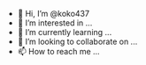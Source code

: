 - 👋 Hi, I’m @koko437
- 👀 I’m interested in ...
- 🌱 I’m currently learning ...
- 💞️ I’m looking to collaborate on ...
- 📫 How to reach me ...

<!---
koko437/koko437 is a ✨ special ✨ repository because its `README.md` (this file) appears on your GitHub profile.
You can click the Preview link to take a look at your changes.
--->
